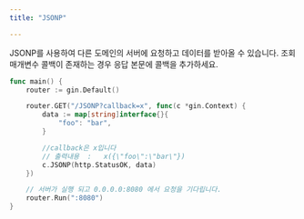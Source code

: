 ```yaml
---
title: "JSONP"

---
```


JSONP를 사용하여 다른 도메인의 서버에 요청하고 데이터를 받아올 수 있습니다. 조회 매개변수 콜백이 존재하는 경우 응답 본문에 콜백을 추가하세요.

```go
func main() {
	router := gin.Default()

	router.GET("/JSONP?callback=x", func(c *gin.Context) {
		data := map[string]interface{}{
			"foo": "bar",
		}

		//callback은 x입니다
		// 출력내용  :   x({\"foo\":\"bar\"})
		c.JSONP(http.StatusOK, data)
	})

	// 서버가 실행 되고 0.0.0.0:8080 에서 요청을 기다립니다.
	router.Run(":8080")
}
```
